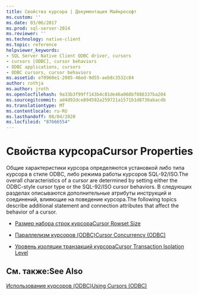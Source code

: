 ```yaml
---
title: Свойства курсора | Документация Майкрософт
ms.custom: ''
ms.date: 03/06/2017
ms.prod: sql-server-2014
ms.reviewer: ''
ms.technology: native-client
ms.topic: reference
helpviewer_keywords:
- SQL Server Native Client ODBC driver, cursors
- cursors [ODBC], cursor behaviors
- ODBC applications, cursors
- ODBC cursors, cursor behaviors
ms.assetid: e70960e1-2085-46ed-9d55-aeb8c3532c84
author: rothja
ms.author: jroth
ms.openlocfilehash: 9a33b3f99ff143b4c81de46a068bf088337ba204
ms.sourcegitcommit: ad4d92dce894592a259721a1571b1d8736abacdb
ms.translationtype: MT
ms.contentlocale: ru-RU
ms.lasthandoff: 08/04/2020
ms.locfileid: "87666554"
---
```

# <a name="cursor-properties"></a><span data-ttu-id="db6c3-102">Свойства курсора</span><span class="sxs-lookup"><span data-stu-id="db6c3-102">Cursor Properties</span></span>
  <span data-ttu-id="db6c3-103">Общие характеристики курсора определяются установкой либо типа курсора в стиле ODBC, либо режима работы курсоров SQL-92/ISO.</span><span class="sxs-lookup"><span data-stu-id="db6c3-103">The overall characteristics of a cursor are determined by setting either the ODBC-style cursor type or the SQL-92/ISO cursor behaviors.</span></span> <span data-ttu-id="db6c3-104">В следующих разделах описываются дополнительные атрибуты инструкций и соединений, влияющие на поведение курсора.</span><span class="sxs-lookup"><span data-stu-id="db6c3-104">The following topics describe additional statement and connection attributes that affect the behavior of a cursor.</span></span>  
  
-   [<span data-ttu-id="db6c3-105">Размер набора строк курсора</span><span class="sxs-lookup"><span data-stu-id="db6c3-105">Cursor Rowset Size</span></span>](cursor-rowset-size.md)  
  
-   [<span data-ttu-id="db6c3-106">Параллелизм курсоров (ODBC)</span><span class="sxs-lookup"><span data-stu-id="db6c3-106">Cursor Concurrency &#40;ODBC&#41;</span></span>](cursor-concurrency-odbc.md)  
  
-   [<span data-ttu-id="db6c3-107">Уровень изоляции транзакций курсора</span><span class="sxs-lookup"><span data-stu-id="db6c3-107">Cursor Transaction Isolation Level</span></span>](cursor-transaction-isolation-level.md)  
  
## <a name="see-also"></a><span data-ttu-id="db6c3-108">См. также:</span><span class="sxs-lookup"><span data-stu-id="db6c3-108">See Also</span></span>  
 [<span data-ttu-id="db6c3-109">Использование курсоров &#40;ODBC&#41;</span><span class="sxs-lookup"><span data-stu-id="db6c3-109">Using Cursors &#40;ODBC&#41;</span></span>](../using-cursors-odbc.md)  
  
  
